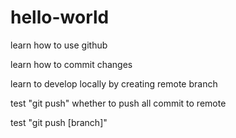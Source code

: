 # hello-world
learn how to use github

learn how to commit changes


learn to develop locally by creating remote branch


test "git push" whether to push all commit to remote

test "git push [branch]"
